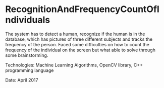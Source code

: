 # RecognitionAndFrequencyCountOfIndividuals
The system has to detect a human, recognize if the human is in the database, which has pictures of three different subjects and tracks the frequency of the person. 
Faced some difficulties on how to count the frequency of the individual on the screen but what able to solve through some brainstorming. 

Technologies: Machine Learning Algorithms, OpenCV library, C++ programming language

Date: April 2017
